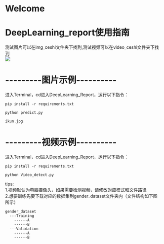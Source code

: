 # Welcome  
# DeepLearning_report使用指南
测试图片可以在img_ceshi文件夹下找到,测试视频可以在video_ceshi文件夹下找到  
![](https://github.com/domadaaaa/SchoolWork/blob/master/深度学习报告代码/img_ceshi/ikun.jpg)  
# ---------图片示例---------- #
进入Terminal，cd进入DeepLearning_Report，运行以下指令：
```
pip install -r requirements.txt
```
```
python predict.py
```
```
ikun.jpg
```
  
# ---------视频示例---------- #
进入Terminal，cd进入DeepLearning_Report，运行以下指令：
```
pip install -r requirements.txt
```
```
python Video_detect.py
```
tips:  
1.视频默认为电脑摄像头，如果需要检测视频，请修改对应模式和文件路径  
2.想要训练先要下载对应的数据集到gender_dataset文件夹内（文件结构如下图所示）  
```
gender_dataset  
  ---Training
    ------A
    ------B
  ---Validation
    ------A
    ------B
```

